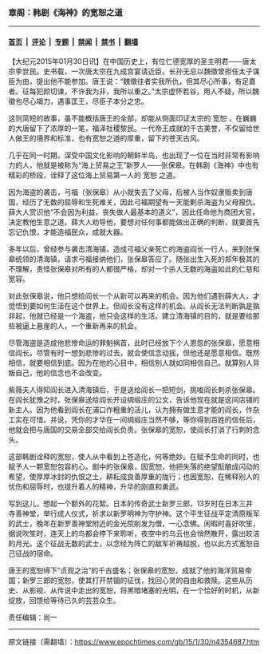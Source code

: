 ### 章阁：韩剧《海神》的宽恕之道

---

#### [首页](../../../..?n4354687) &nbsp;|&nbsp; [评论](../../../../../epoch-comment?n4354687) &nbsp;|&nbsp; [专题](../../../../../epoch-special?n4354687) &nbsp;|&nbsp; [禁闻](../../../../../epoch-news?n4354687) &nbsp;|&nbsp; [禁书](../../../../../books?n4354687) &nbsp;|&nbsp; [翻墙](https://github.com/gfw-breaker/nogfw/blob/master/README.md?n4354687)


<div class="post_content" id="artbody" itemprop="articleBody">
 <!-- article content begin -->
 <p>
  【大纪元2015年01月30日讯】在中国历史上，有位仁德宽厚的圣主明君——唐太宗李世民。史书载，一次唐太宗在九成宫宴请近臣。长孙无忌以魏徵曾担任太子谋臣为由，提出他不能参加。唐王说：“魏徵往者实我所仇，但其尽心所事，有足嘉者。征每犯颜切谏，不许我为非，我所以重之。”太宗虚怀若谷，用人不疑，所以魏徵也尽心竭力，遇事匡王，尽臣子本分之忠。
 </p>
 <p>
  这则简短的故事，虽不能概括唐王的全部，却能从侧面印证太宗的
  <ok href="https://www.epochtimes.com/gb/tag/%E5%AE%BD%E6%81%95.html">
   宽恕
  </ok>
  ，在巍巍的大唐留下了浓厚的一笔，福泽社稷黎民。一代帝王成就的千古美誉，不仅留给世人做王的境界和标准，也有宽恕之道的厚重，留下的苍天古风。
 </p>
 <p>
  几乎在同一时期，深受中国文化影响的朝鲜半岛，也出现了一位在当时非常有影响力的人，他就是被称为“海上贸易之王”新罗人——张保皋。在韩剧《海神》中也有精彩的桥段，诠释了这位海上贸易第一人的
  <ok href="https://www.epochtimes.com/gb/tag/%E5%AE%BD%E6%81%95.html">
   宽恕
  </ok>
  之道。
 </p>
 <p>
  因为海盗的袭击，弓福（张保皋）从小就失去了父母，后被人当作奴隶贩卖到唐国，经历了无数的屈辱和生死难关，因此弓福期望有一天能剿杀海盗为父母报仇。薛大人赏识他“不会因为利益，丧失做人最基本的道义”，因此任命他为商团大官，决定教他生意之道。薛大人劝导他，要想对任何事都能做出正确的判断，就要首先忘记仇恨，才能造福民众，成就大器。
 </p>
 <p>
  多年以后，曾经参与袭击清海镇，造成弓福父亲死亡的海盗阎长一行人，来到张保皋统领的清海镇，请求弓福接纳他们，张保皋答应了。随张出生入死的郑年极其的不理解，责怪张保皋对所有的人都很严格，却对一个杀人无数的海盗如此的仁慈和宽容。
 </p>
 <p>
  对此张保皋说，他只想给阎长一个从新可以再来的机会。因为他们遇到薛大人，才觉悟到要如何生活在这个世界上。但阎长没有这样的机会。从阎长无法判断孰是孰非起，他就已经是一个海盗，他只会这样的生活。建立清海镇的目的，就是要给那些被逼上悬崖的人，一个重新再来的机会。
 </p>
 <p>
  尽管海盗是造成他悲惨命运的罪魁祸首，此时已经放下个人恩怨的张保皋，愿意相信阎长。尽管有时一想到悲惨的过去，就会使信念动摇，但他还是愿意相信。既然相信，就要相信到底。因为在他的心目中，相信别人就如同相信自己。就算别人背叛自己，他的信念也不会改变。
 </p>
 <p>
  紫薇夫人得知阎长进入清海镇后，于是送给阎长一把短剑，挑唆阎长刺杀张保皋。在阎长犹豫之时，张保皋送给阎长开设绸缎庄的公文，告诉他现在就是这间店铺的新主人。因为他看到阎长在浦口作粗重的活儿，认为拥有做生意才能的阎长，作杂工实在可惜。并说，凭你的才华在一间绸缎庄当然不够，等你得到百姓的信任后，他就会把与唐国的交易全部交给阎长负责。张保皋的宽恕，使阎长打消了行刺的念头。
 </p>
 <p>
  这部韩剧诠释的宽恕，使人从中看到上苍造化，何等绝妙。在赋予生命的同时，也赋予人一颗宽恕包容的心。剧中的张保皋，因宽恕，他把失落的绝望酝酿成闪动的希望，使厚厚冰封的仇恨之土，耕耘成良善厚重的陇行；也因宽恕，在稀释别人的忧伤和屈辱时，也提升着人的精神，升华的刚直和勇武。
 </p>
 <p>
  写到这儿，想起一个额外的花絮。日本的传奇武士新罗三郎，13岁时在日本三井寺善神堂，举行成人仪式，祈求以新罗明神为守护神。这个平生征战平定清原叛军的武士，晚年在新罗善神堂附近的金光院削发为僧，一心念佛。闲暇时喜好吹笙，据说吹笙时，连天上的鸟都会停下来聆听，夜空中的乌云也会悄然散开，露出皎洁的月光。这个征战无数的武士，以念经为阵亡的敌军祈祷超脱，也以此方式宽恕自己征战的宿命。
 </p>
 <p>
  唐王的宽恕缔下“贞观之治”的千古盛名；张保皋的宽恕，成就了他的海洋贸易帝国；新罗三郎的宽恕，使其打开禁锢的征伐，找回心灵的自由和救赎。这些从历史、从影视、从传说中走出的宽恕，将黑暗堵塞的光明，在一个恰好的时机，从新绽放，回馈给等待已久的芸芸众生。
 </p>
 <p>
  责任编辑：尚一
 </p>
 <!-- article content end -->
 <div id="below_article_ad">
 </div>
</div>


---

原文链接（需翻墙）：https://www.epochtimes.com/gb/15/1/30/n4354687.htm